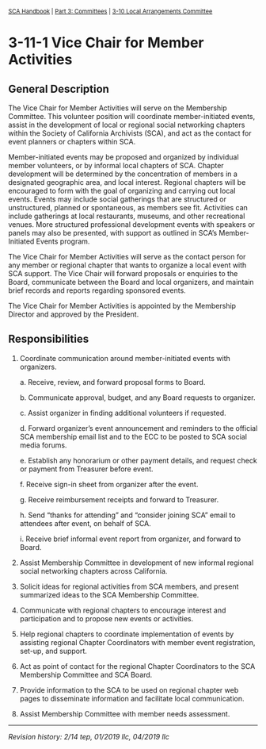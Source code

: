<sup>[SCA Handbook](/sca-handbook/index.html) | [Part 3: Committees](../03_committees/index.html) | [3-10 Local Arrangements Committee](../03_committees/03-11_membership.html)</sup> 

# 3-11-1 Vice Chair for Member Activities

## General Description

The Vice Chair for Member Activities will serve on the Membership Committee. This volunteer position will coordinate member-initiated events, assist in the development of local or regional social networking chapters within the Society of California Archivists (SCA), and act as the contact for event planners or chapters within SCA.

Member-initiated events may be proposed and organized by individual member volunteers, or by informal local chapters of SCA. Chapter development will be determined by the concentration of members in a designated geographic area, and local interest. Regional chapters will be encouraged to form with the goal of organizing and carrying out local events. Events may include social gatherings that are structured or unstructured, planned or spontaneous, as members see fit. Activities can include gatherings at local restaurants, museums, and other recreational venues. More structured professional development events with speakers or panels may also be presented, with support as outlined in SCA’s Member-Initiated Events program.

The Vice Chair for Member Activities will serve as the contact person for any member or regional chapter that wants to organize a local event with SCA support. The Vice Chair will forward proposals or enquiries to the Board, communicate between the Board and local organizers, and maintain brief records and reports regarding sponsored events.

The Vice Chair for Member Activities is appointed by the Membership Director and approved by the President.

## Responsibilities

1. Coordinate communication around member-initiated events with organizers.

   a. Receive, review, and forward proposal forms to Board.

   b. Communicate approval, budget, and any Board requests to organizer.
   
   c. Assist organizer in finding additional volunteers if requested.
   
   d. Forward organizer’s event announcement and reminders to the official SCA membership email list and to the ECC to be posted to SCA social media forums.
   
   e. Establish any honorarium or other payment details, and request check or payment from Treasurer before event.
   
   f. Receive sign-in sheet from organizer after the event.
   
   g. Receive reimbursement receipts and forward to Treasurer.
   
   h. Send “thanks for attending” and “consider joining SCA” email to attendees after event, on behalf of SCA.
   
   i. Receive brief informal event report from organizer, and forward to Board.

2. Assist Membership Committee in development of new informal regional social networking chapters across California.
3. Solicit ideas for regional activities from SCA members, and present summarized ideas to the SCA Membership Committee.
4. Communicate with regional chapters to encourage interest and participation and to propose new events or activities.
5. Help regional chapters to coordinate implementation of events by assisting regional Chapter Coordinators with member event registration, set-up, and support.
6. Act as point of contact for the regional Chapter Coordinators to the SCA Membership Committee and SCA Board.
7. Provide information to the SCA to be used on regional chapter web pages to disseminate information and facilitate local communication.
8. Assist Membership Committee with member needs assessment.

***

_Revision history: 2/14 tep, 01/2019 llc, 04/2019 llc_
